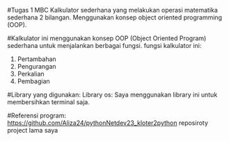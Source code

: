 #Tugas 1 MBC
Kalkulator sederhana yang melakukan operasi matematika sederhana 2 bilangan. Menggunakan konsep object oriented programming (OOP).

#Kalkulator ini menggunakan konsep OOP (Object Oriented Program) sederhana untuk menjalankan berbagai fungsi.
fungsi kalkulator ini:
1. Pertambahan
2. Pengurangan
3. Perkalian
4. Pembagian

#Library yang digunakan:
Library os:
Saya menggunakan library ini untuk membersihkan terminal saja.


#Referensi program:
https://github.com/Aliza24/pythonNetdev23_kloter2python
reposiroty project lama saya
